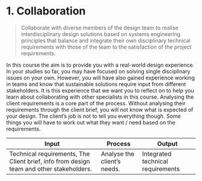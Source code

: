 # 1. Collaboration
> Collaborate with diverse members of the design team to realise interdisciplinary design solutions based on systems engineering principles that balance and integrate their own disciplinary technical requirements with those of the team to the satisfaction of the project requirements.

In this course the aim is to provide you with a real-world design experience. In your studies so far, you may have focused on solving single disciplinary issues on your own. However, you will have also gained experience working in teams and know that sustainable solutions require input from different stakeholders. It is this experience that we want you to reflect on to help you learn about collaborating with other specialists in this course. Analysing the client requirements is a core part of the process. Without analysing their requirements through the client brief, you will not know what is expected of your design. The client’s job is not to tell you everything though. Some things you will have to work out what they want / need based on the requirements.

| Input | Process | Output |
|-------|---------|--------|
| Technical requirements, The Client brief, info from design team and other stakeholders.    | Analyse the client’s needs.      | Integrated technical requirements     |
